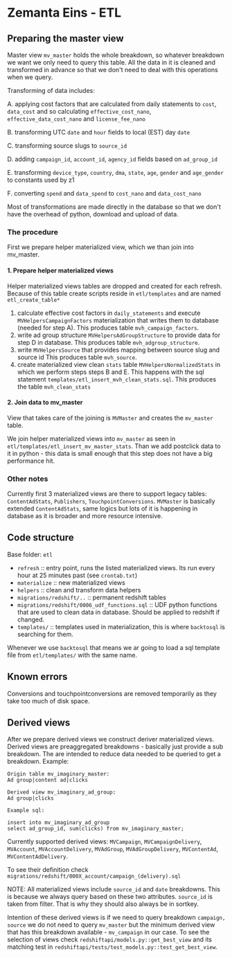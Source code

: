 # Zemanta Eins - ETL #

## Preparing the master view ##

Master view `mv_master` holds the whole breakdown, so whatever breakdown we want we only need to query
this table. All the data in it is cleaned and transformed in advance so that we don't need to deal with
this operations when we query.

Transforming of data includes:

A. applying cost factors that are calculated from daily statements to `cost`, `data_cost` and so calculating `effective_cost_nano`, `effective_data_cost_nano` and `license_fee_nano`

B. transforming UTC `date` and `hour` fields to local (EST) day `date`

C. transforming source slugs to `source_id`

D. adding `campaign_id`, `account_id`, `agency_id` fields based on `ad_group_id`

E. transforming `device_type`, `country`, `dma`, `state`, `age`, `gender` and `age_gender` to constants used by z1

F. converting `spend` and `data_spend` to `cost_nano` and `data_cost_nano`

Most of transformations are made directly in the database so that we don't have the overhead of python,
download and upload of data.

### The procedure ###

First we prepare helper materialized view, which we than join into mv_master.

#### 1. Prepare helper materialized views ####

Helper materialized views tables are dropped and created for each refresh.
Because of this table create scripts reside in `etl/templates` and are named `etl_create_table*`

1. calculate effective cost factors in `daily_statements` and
   execute `MVHelpersCampaignFactors` materialization that writes them to database (needed for step A).
   This produces table `mvh_campaign_factors`.
2. write ad group structure `MVHelpersAdGroupStructure` to provide data for step D in database.
   This produces table `mvh_adgroup_structure`.
3. write `MVHelpersSource` that provides mapping between source slug and source id
   This produces table `mvh_source`.
4. create materialized view clean `stats` table `MVHelpersNormalizedStats` in which we perform steps
   steps B and E. This happens with the sql statement `templates/etl_insert_mvh_clean_stats.sql`. This
   produces the table `mvh_clean_stats`

#### 2. Join data to mv_master ####

View that takes care of the joining is `MVMaster` and creates the `mv_master` table.

We join helper materialized views into `mv_master` as seen in `etl/templates/etl_insert_mv_master_stats`.
Than we add postclick data to it in python - this data is small enough that this step does not have a
big performance hit.

### Other notes ###

Currently first 3 materialized views are there to support legacy tables: `ContentAdStats`, `Publishers`, `TouchpointConversions`. `MVMaster` is basically extended `ContentAdStats`, same logics but lots of it is happening in database as it is broader and more resource intensive.

## Code structure ##

Base folder: `etl`

- `refresh` :: entry point, runs the listed materialized views. Its run every hour at 25 minutes past (see `crontab.txt`)
- `materialize` :: new materialized views
- `helpers` :: clean and transform data helpers
- `migrations/redshift/..` :: permanent redshift tables
- `migrations/redshift/0006_udf_functions.sql` :: UDF python functions that are used to clean data in database.
   Should be applied to redshift if changed.
- `templates/` :: templates used in materialization, this is where `backtosql` is searching for them.

Whenever we use `backtosql` that means we ar going to load a sql template file from `etl/templates/` with the
same name.

## Known errors ##

Conversions and touchpointconversions are removed temporarily as they take too much of disk space.


## Derived views ##

After we prepare derived views we construct deriver materialized views. Derived views are preaggregated
breakdowns - basically just provide a sub breakdown. The are intended to reduce data needed to be queried to
get a breakdown. Example:

```
Origin table mv_imaginary_master:
Ad group|content ad|clicks

Derived view mv_imaginary_ad_group:
Ad group|clicks

Example sql:

insert into mv_imaginary_ad_group
select ad_group_id, sum(clicks) from mv_imaginary_master;
```

Currently supported derived views: `MVCampaign`, `MVCampaignDelivery`, `MVAccount`, `MVAccountDelivery`, `MVAdGroup`, `MVAdGroupDelivery`, `MVContentAd`, `MVContentAdDelivery`.

To see their definition check `migrations/redshift/000X_account/campaign_(delivery).sql`

NOTE: All materialized views include `source_id` and `date` breakdowns. This is because we
always query based on these two attributes. `source_id` is taken from filter. That is why they
should also always be in sortkey.

Intention of these derived views is if we need to query breakdown `campaign, source` we do not need
to query `mv_master` but the minimum derived view that has this breakdown available - `mv_campaign`
in our case. To see the selection of views check `redshiftapi/models.py::get_best_view` and its
matching test in `redshiftapi/tests/test_models.py::test_get_best_view`.
